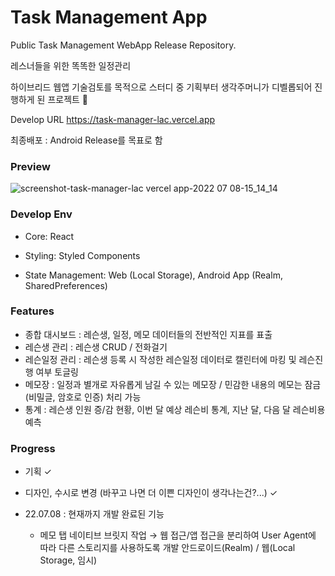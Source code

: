 # Task Management App

Public Task Management WebApp Release Repository.

레스너들을 위한 똑똑한 일정관리

하이브리드 웹앱 기술검토를 목적으로 스터디 중 기획부터 생각주머니가 디벨롭되어 진행하게 된 프로젝트 🤣

Develop URL
https://task-manager-lac.vercel.app

최종배포 : Android Release를 목표로 함

### Preview
![screenshot-task-manager-lac vercel app-2022 07 08-15_14_14](https://user-images.githubusercontent.com/46561976/177928585-43271363-0a96-4e30-bc30-9e3e42a4840b.png)


### Develop Env

- Core: React
  
- Styling: Styled Components
  
- State Management: Web (Local Storage), Android App (Realm, SharedPreferences)


### Features

- 종합 대시보드 : 레슨생, 일정, 메모 데이터들의 전반적인 지표를 표출
- 레슨생 관리 : 레슨생 CRUD / 전화걸기
- 레슨일정 관리 : 레슨생 등록 시 작성한 레슨일정 데이터로 캘린터에 마킹 및 레슨진행 여부 토글링
- 메모장 : 일정과 별개로 자유롭게 남길 수 있는 메모장 / 민감한 내용의 메모는 잠금(비밀글, 암호로 인증) 처리 가능
- 통계 : 레슨생 인원 증/감 현황, 이번 달 예상 레슨비 통계, 지난 달, 다음 달 레슨비용 예측

### Progress

- 기획 ✓
- 디자인, 수시로 변경 (바꾸고 나면 더 이쁜 디자인이 생각나는건?...) ✓

- 22.07.08 : 현재까지 개발 완료된 기능
  - 메모 탭
 네이티브 브릿지 작업 → 웹 접근/앱 접근을 분리하여 User Agent에 따라 다른 스토리지를 사용하도록 개발
 안드로이드(Realm) / 웹(Local Storage, 임시)
